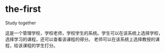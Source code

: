 # the-first
Study together

这是一个管理学校，学校老师，学校学生的系统。学生可以在该系统上选择学校，选择学习的课程，还可以查看该课程的得分。
老师可以在该系统上选择教授的课程，给该课程的学生打分。
